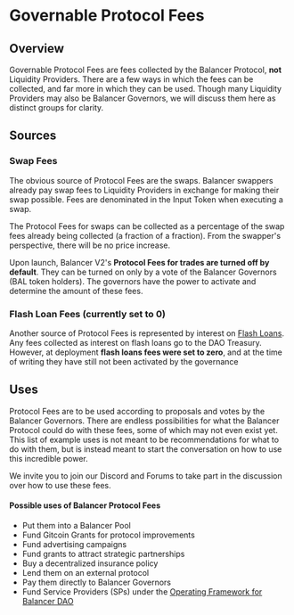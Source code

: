 # Governable Protocol Fees

## Overview

Governable Protocol Fees are fees collected by the Balancer Protocol, **not** Liquidity Providers. There are a few ways in which the fees can be collected, and far more in which they can be used. Though many Liquidity Providers may also be Balancer Governors, we will discuss them here as distinct groups for clarity.&#x20;

## Sources

### Swap Fees

The obvious source of Protocol Fees are the swaps. Balancer swappers already pay swap fees to Liquidity Providers in exchange for making their swap possible. Fees are denominated in the Input Token when executing a swap.&#x20;

The Protocol Fees for swaps can be collected as a percentage of the swap fees already being collected (a fraction of a fraction). From the swapper's perspective, there will be no price increase.&#x20;

Upon launch, Balancer V2's **Protocol Fees for trades are turned off by default**. They can be turned on only by a vote of the Balancer Governors (BAL token holders). The governors have the power to activate and determine the amount of these fees.

### Flash Loan Fees (currently set to 0)

Another source of Protocol Fees is represented by interest on [Flash Loans](../../concepts/features/flash-loans.md). Any fees collected as interest on flash loans go to the DAO Treasury. However, at deployment **flash loans fees were set to zero**, and at the time of writing they have still not been activated by the governance

## Uses

Protocol Fees are to be used according to proposals and votes by the Balancer Governors. There are endless possibilities for what the Balancer Protocol could do with these fees, some of which may not even exist yet. This list of example uses is not meant to be recommendations for what to do with them, but is instead meant to start the conversation on how to use this incredible power.

We invite you to join our Discord and Forums to take part in the discussion over how to use these fees.

#### Possible uses of Balancer Protocol Fees

* Put them into a Balancer Pool
* Fund Gitcoin Grants for protocol improvements
* Fund advertising campaigns
* Fund grants to attract strategic partnerships
* Buy a decentralized insurance policy
* Lend them on an external protocol
* Pay them directly to Balancer Governors
* Fund Service Providers (SPs) under the [Operating Framework for Balancer DAO](https://forum.balancer.fi/t/bip-1-operating-framework-for-balancer-dao/3237)

